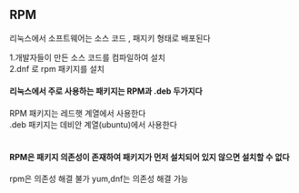 ## RPM 

리눅스에서 소프트웨어는 소스 코드 , 패지키 형태로 배포된다

1.개발자들이 만든 소스 코드를 컴파일하여 설치<br/>
2.dnf 로 rpm 패키지를 설치<br/>

#### 리눅스에서 주로 사용하는 패키지는 RPM과 .deb 두가지다

RPM 패키지는 레드햇 계열에서 사용한다<br/>
.deb 패키지는 데비안 계열(ubuntu)에서 사용한다<br/>
<br/>

#### RPM은 패키지 의존성이 존재하여 패키지가 먼저 설치되어 있지 않으면 설치할 수 없다

rpm은 의존성 해결 불가
yum,dnf는 의존성 해결 가능












